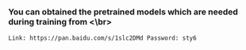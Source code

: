 ### You can obtained the pretrained models which are needed during training from <\br>
    Link: https://pan.baidu.com/s/1slc2DMd Password: sty6
